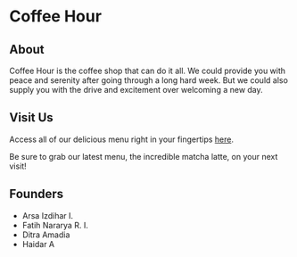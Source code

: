# Coffee Hour

## About

Coffee Hour is the coffee shop that can do it all. We could provide you with peace and serenity after going through a long hard week. But we could also supply you with the drive and excitement over welcoming a new day.

## Visit Us

Access all of our delicious menu right in your fingertips [here](https://fatih20.github.io/arc-cafe-frontend/).

Be sure to grab our latest menu, the incredible matcha latte, on your next visit!

## Founders

- Arsa Izdihar I.
- Fatih Nararya R. I.
- Ditra Amadia
- Haidar A
